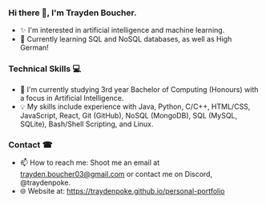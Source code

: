 ### Hi there 👋, I'm Trayden Boucher.
* ️‍✨ I'm interested in artificial intelligence and machine learning.
* 🧠 Currently learning SQL and NoSQL databases, as well as High German!

### Technical Skills 💻
* 📖 I'm currently studying 3rd year Bachelor of Computing (Honours) with a focus in Artificial Intelligence.
* 💡 My skills include experience with Java, Python, C/C++, HTML/CSS, JavaScript, React, Git (GitHub), NoSQL (MongoDB), SQL (MySQL, SQLite), Bash/Shell Scripting, and Linux.

### Contact ☎
* 📫 How to reach me: Shoot me an email at trayden.boucher03@gmail.com or contact me on Discord, @traydenpoke.
* 🌐 Website at: https://traydenpoke.github.io/personal-portfolio
